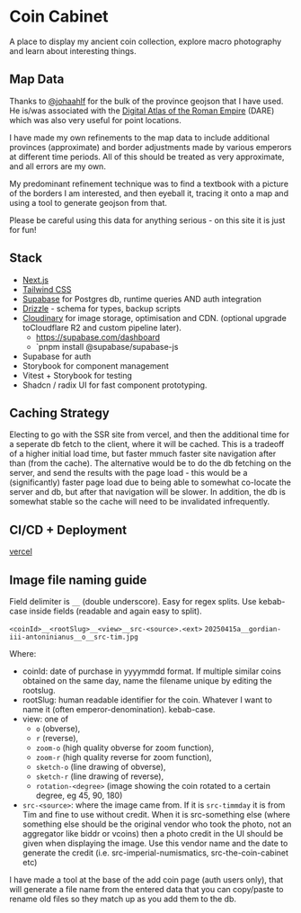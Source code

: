 # Coin Cabinet

A place to display my ancient coin collection, explore macro photography and learn about interesting things.

## Map Data

Thanks to [@johaahlf](https://github.com/johaahlf/dare/blob/master/provinces.geojson?short_path=68e5b67) for the bulk of the province geojson that I have used. He is/was associated with the [Digital Atlas of the Roman Empire](https://imperium.ahlfeldt.se/) (DARE) which was also very useful for point locations.

I have made my own refinements to the map data to include additional provinces (approximate) and border adjustments made by various emperors at different time periods. All of this should be treated as very approximate, and all errors are my own.

My predominant refinement technique was to find a textbook with a picture of the borders I am interested, and then eyeball it, tracing it onto a map and using a tool to generate geojson from that.

Please be careful using this data for anything serious - on this site it is just for fun!

## Stack

- [Next.js](https://nextjs.org)
- [Tailwind CSS](https://tailwindcss.com)
- [Supabase](https://supabase.com) for Postgres db, runtime queries AND auth integration
- [Drizzle](https://orm.drizzle.team) - schema for types, backup scripts
- [Cloudinary](https://console.cloudinary.com/) for image storage, optimisation and CDN. (optional upgrade toCloudflare R2 and custom pipeline later).
  - https://supabase.com/dashboard
  - `pnpm install @supabase/supabase-js
- Supabase for auth
- Storybook for component management
- Vitest + Storybook for testing
- Shadcn / radix UI for fast component prototyping.

## Caching Strategy

Electing to go with the SSR site from vercel, and then the additional time for a seperate db fetch to the client, where it will be cached. This is a tradeoff of a higher initial load time, but faster mmuch faster site navigation after than (from the cache). The alternative would be to do the db fetching on the server, and send the results with the page load - this would be a (significantly) faster page load due to being able to somewhat co-locate the server and db, but after that navigation will be slower. In addition, the db is somewhat stable so the cache will need to be invalidated infrequently.

## CI/CD + Deployment

[vercel](https://vercel.com/timmdays-projects/coin-cabinet/deployments)

## Image file naming guide

Field delimiter is `__` (double underscore). Easy for regex splits.
Use kebab-case inside fields (readable and again easy to split).

`<coinId>__<rootSlug>__<view>__src-<source>.<ext>`
`20250415a__gordian-iii-antoninianus__o__src-tim.jpg`

Where:

- coinId: date of purchase in yyyymmdd format. If multiple similar coins obtained on the same day, name the filename unique by editing the rootslug.
- rootSlug: human readable identifier for the coin. Whatever I want to name it (often emperor-denomination). kebab-case.
- view: one of
  - `o` (obverse),
  - `r` (reverse),
  - `zoom-o` (high quality obverse for zoom function),
  - `zoom-r` (high quality reverse for zoom function),
  - `sketch-o` (line drawing of obverse),
  - `sketch-r` (line drawing of reverse),
  - `rotation-<degree>` (image showing the coin rotated to a certain degree, eg 45, 90, 180)
- `src-<source>`: where the image came from. If it is `src-timmday` it is from Tim and fine to use without credit. When it is src-something else (where something else should be the original vendor who took the photo, not an aggregator like biddr or vcoins) then a photo credit in the UI should be given when displaying the image. Use this vendor name and the date to generate the credit
  (i.e. src-imperial-numismatics, src-the-coin-cabinet etc)

I have made a tool at the base of the add coin page (auth users only), that will generate a file name from the entered data that you can copy/paste to rename old files so they match up as you add them to the db.
